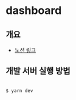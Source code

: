 # dashboard

## 개요
- [노션 링크](https://automatic-gerbil-8ef.notion.site/2e0a4dfca12f43c3be716a9adad19394)

## 개발 서버 실행 방법

```bash

$ yarn dev

```
